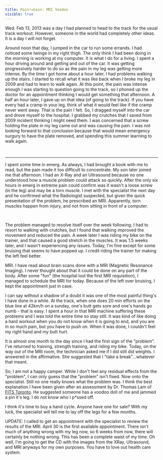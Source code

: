 ---title: Pain!=Gain: MRI Voodoovisible: true---<p style="text-align: left;">
  Wed. Feb 13, 2013 was a day I had planned to head to the track for the usual track workout. However, someone in the world had completely other ideas. It is a day I will not forget.
</p>

<p style="text-align: left;">
  Around noon that day, I jumped in the car to run some errands. I had noticed some twinge in my right thigh. The only think I had been doing in the morning is working at my computer. It is what I do for a living. I spent a hour driving around and getting and out of the car. It was getting progressively harder to do so as the pain in my leg was getting more intense. By the time I got home about a hour later, I had problems walking up the stairs. I started to recall what it was like back when I broke my leg in 2009 and had to learn to walk again. At this point, the pain was intense enough I was starting to question going to the track, so I phoned up the doctor for an appointment thinking I would get something that afternoon. A half an hour later, I gave up on that idea (of going to the track). If you have every had a cramp in your leg, think of what it would feel like if the cramp never went away. That is the pain I felt. So, I dragged myself into the car and drove myself to the hospital. I grabbed my crutches that I saved from 2009 incident thinking I might need them. I was concerned that a screw holding the plate in my leg came out and was causing the pain. I was not looking forward to that conclusion because that would mean emergency surgury to have the plate removed, and spending this summer learning to walk again.
</p>

<p style="text-align: left;">
  &nbsp;
</p>

<hr id="system-readmore" />

<p style="text-align: left;">
  I spent some time in emerg. As always, I had brought a book with me to read, but the pain made it too difficult to concentrate. My son later joined me that afternoon. I had an X-Ray and an Ultrasound because no one understood how a muscle problem could attack so quickly. After the only six hours in emerg in extreme pain could confirm was it wasn't a loose screw (in the leg) and may be a torn muscle. I met with the specialist the next day and he confirmed what the Radiologist suspected, but given the quick presentation of the problem, he prescribed an MRI. Apparently, torn muscles happen from injury, and not from sitting in front of a computer.
</p>

&nbsp;

<p style="text-align: left;">
  The problem managed to resolve itself over the week following. I had to resort to walking with crutches, but I found that walking improved the movement and reduced the pain. A week later I was riding my bike on the trainer, and that caused a good stretch in the muscles. It was 1.5 weeks later, and I wasn't experiencing any issues. Today, I'm fine except for some bruising that seems to have popped up. I credit riding the trainer for making the left feel better.
</p>

<p style="text-align: left;">
  MRI. I have read about brain scans done with a MRI (Magnetic Resonance Imaging). I never thought about that it could be done on any part of the body. After some "fun" (the hospital lost the first MRI requisition), I managed to schedule the MRI for today. Because of the left over bruising, I kept the appointment just in case.
</p>

<p style="text-align: left;">
  I can say without a shadow of a doubt it was one of the most painful thing's I have done in a while. At the track, when one does 20 min efforts on the blue line at 42km/h on a sunday, one's butt gets sore and one's hands go numb - that is easy. I spent a hour in that MRI machine suffering these problems and I was told the entire time so stay still. It was kind of like doing a hard workout when you do not know when it is going to end, and you are in so much pain, but you have to push on. When it was done, I couldn't feel my right hand and my butt hurt.
</p>

<p style="text-align: left;">
  It is almost one month to the day since I had the first sign of the "problem". I've returned to training, strength training, and riding my bike. Today, on the way out of the MRI room, the technician asked me if I did still did weights. I answered in the affirmative. She suggested that I "take a break"...whatever that meant.
</p>

<p style="text-align: left;">
  So, I am not a happy camper. While I don't feel any residual effects from the "problem", I can only guess that the "problem" isn't fixed. Now onto the specialist. Still no one really knows what the problem was. I think the best explanation I have been given after an assessment by Dr. Thomas Lam of <a href="http://fitstoronto.com" title="FITS Toronto" target="_blank">FITS Toronto</a>. He suggested someone has a voodoo doll of me and jammed a pin it's leg. I do not know who I p*ssed off. &nbsp;
</p>

<p style="text-align: left;">
  I think it's time to buy a hand cycle. Anyone have one for sale? With my luck, the specialist will tell me to lay off the legs for a few months.&nbsp;
</p>

<p style="text-align: left;">
  UPDATE: I called to get an appointment with the specialist to review the results of the MRI. April 30 is the first available appointment. There isn't much of anything wrong with my leg now, so 6 weeks from now, there will certainly be nothing wrong. This has been a complete waist of my time. Oh well, I'm going to get the CD with the images from the XRay, Ultrasound, and MRI anyways for my own purposes. You have to love out health care system.
</p>

<p style="text-align: left;">
  &nbsp;
</p>